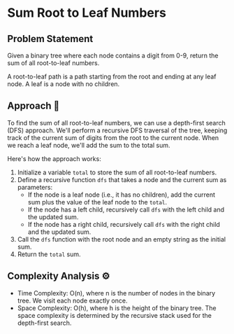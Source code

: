 # Sum Root to Leaf Numbers

## Problem Statement

Given a binary tree where each node contains a digit from 0-9, return the sum of all root-to-leaf numbers.

A root-to-leaf path is a path starting from the root and ending at any leaf node. A leaf is a node with no children.

## Approach 🌟

To find the sum of all root-to-leaf numbers, we can use a depth-first search (DFS) approach. We'll perform a recursive DFS traversal of the tree, keeping track of the current sum of digits from the root to the current node. When we reach a leaf node, we'll add the sum to the total sum.

Here's how the approach works:
1. Initialize a variable `total` to store the sum of all root-to-leaf numbers.
2. Define a recursive function `dfs` that takes a node and the current sum as parameters:
   - If the node is a leaf node (i.e., it has no children), add the current sum plus the value of the leaf node to the `total`.
   - If the node has a left child, recursively call `dfs` with the left child and the updated sum.
   - If the node has a right child, recursively call `dfs` with the right child and the updated sum.
3. Call the `dfs` function with the root node and an empty string as the initial sum.
4. Return the `total` sum.

## Complexity Analysis ⚙️

- Time Complexity: O(n), where n is the number of nodes in the binary tree. We visit each node exactly once.
- Space Complexity: O(h), where h is the height of the binary tree. The space complexity is determined by the recursive stack used for the depth-first search.
